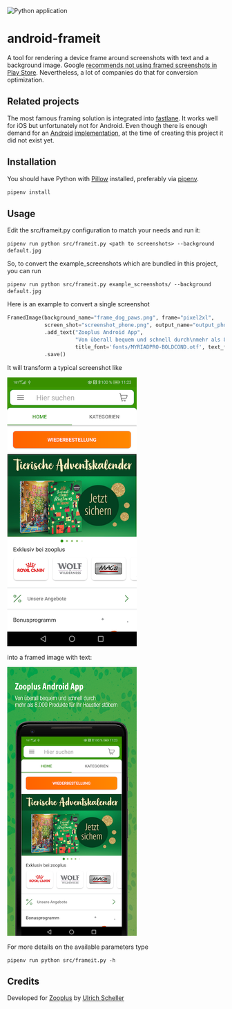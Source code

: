 ![Python application](https://github.com/uscheller/android-frameit/workflows/Python%20application/badge.svg)

# android-frameit
A tool for rendering a device frame around screenshots with text and a background image. 
Google [recommends not using framed screenshots in Play Store](https://developer.android.com/distribute/marketing-tools/device-art-generator). 
Nevertheless, a lot of companies do that for conversion optimization.

## Related projects
The most famous framing solution is integrated into [fastlane](https://docs.fastlane.tools/actions/frameit/).
It works well for iOS but unfortunately not for Android. Even though there is enough demand for an
[Android](https://github.com/fastlane/fastlane/issues/14968) [implementation](https://github.com/fastlane/fastlane/issues/14796),
at the time of creating this project it did not exist yet.

## Installation
You should have Python with [Pillow](https://pillow.readthedocs.io/en/stable/) installed, 
preferably via [pipenv](https://github.com/pypa/pipenv).

```python
pipenv install
```


## Usage
Edit the src/frameit.py configuration to match your needs and run it:

```shell script
pipenv run python src/frameit.py <path to screenshots> --background default.jpg
```
So, to convert the example_screenshots which are bundled in this project, you can run

```
pipenv run python src/frameit.py example_screenshots/ --background default.jpg
```


Here is an example to convert a single screenshot

```python
FramedImage(background_name="frame_dog_paws.png", frame="pixel2xl",
            screen_shot="screenshot_phone.png", output_name="output_phone") \
            .add_text("Zooplus Android App",
                      "Von überall bequem und schnell durch\nmehr als 8.000 Produkte für Ihr Haustier stöbern",
                      title_font='fonts/MYRIADPRO-BOLDCOND.otf', text_font='fonts/HelveticaNeueLTPro-LtCn.otf') \
            .save()
```

It will transform a typical screenshot like

![Screenshot](example_screenshot.png)

into a framed image with text:

![Framed](example_framed.png)

For more details on the available parameters type

```shell script
pipenv run python src/frameit.py -h
```

## Credits
Developed for [Zooplus](https://www.zooplus.de/) by [Ulrich Scheller](https://www.ulrich-scheller.de/)
